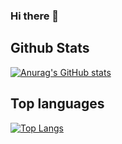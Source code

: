 ### Hi there 👋


## Github Stats  
[![Anurag's GitHub stats](https://github-readme-stats.vercel.app/api?username=myoungsc&show_icons=true&theme=radical)](https://github.com/anuraghazra/github-readme-stats)


## Top languages 
[![Top Langs](https://github-readme-stats.vercel.app/api/top-langs/?username=myoungsc)](https://github.com/anuraghazra/github-readme-stats)


<!--
**myoungsc/myoungsc** is a ✨ _special_ ✨ repository because its `README.md` (this file) appears on your GitHub profile.

Here are some ideas to get you started:

- 🔭 I’m currently working on ...
- 🌱 I’m currently learning ...
- 👯 I’m looking to collaborate on ...
- 🤔 I’m looking for help with ...
- 💬 Ask me about ...
- 📫 How to reach me: ...
- 😄 Pronouns: ...
- ⚡ Fun fact: ...
-->
